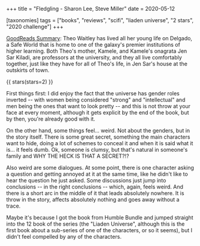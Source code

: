 +++
title = "Fledgling -  Sharon Lee, Steve Miller"
date = 2020-05-12

[taxonomies]
tags = ["books", "reviews", "scifi", "liaden universe", "2 stars", 
"2020 challenge"]
+++

[GoodReads Summary](https://www.goodreads.com/book/show/5585180-fledgling):
Theo Waitley has lived all her young life on Delgado, a Safe World that is
home to one of the galaxy's premier institutions of higher learning. Both
Theo's mother, Kamele, and Kamele's onagrata Jen Sar Kiladi, are professors at
the university, and they all live comfortably together, just like they have
for all of Theo's life, in Jen Sar's house at the outskirts of town.

<!-- more -->

{{ stars(stars=2) }}

First things first: I did enjoy the fact that the universe has gender roles
inverted -- with women being considered "strong" and "intellectual" and men
being the ones that want to look pretty -- and this is not throw at your face
at every moment, although it gets explicit by the end of the book, but by
then, you're already good with it.

On the other hand, some things feel... weird. Not about the genders, but in
the story itself. There is some great secret, something the main characters
want to hide, doing a lot of schemes to conceal it and when it is said what it
is... it feels dumb. Ok, someone is clumsy, but that's natural in someone's
family and WHY THE HECK IS THAT A SECRET?!?

Also weird are some dialogues. At some point, there is one character asking a
question and getting annoyed at it at the same time, like he didn't like to
hear the question he just asked. Some discussions just jump into conclusions
-- in the right conclusions -- which, again, feels weird. And there is a short
arc in the middle of it that leads absolutely nowhere. It is throw in the
story, affects absolutely nothing and goes away without a trace.

Maybe it's because I got the book from Humble Bundle and jumped straight into
the 12 book of the series (the "Liaden Universe", although this is the first
book about a sub-series of one of the characters, or so it seems), but I
didn't feel compelled by any of the characters.

